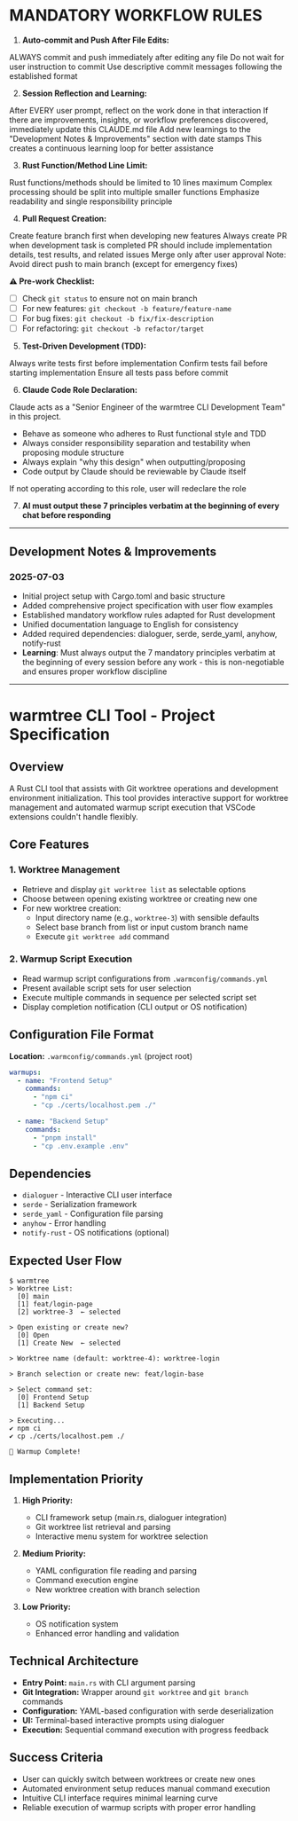 # MANDATORY WORKFLOW RULES

1. **Auto-commit and Push After File Edits:**

ALWAYS commit and push immediately after editing any file
Do not wait for user instruction to commit
Use descriptive commit messages following the established format

2. **Session Reflection and Learning:**

After EVERY user prompt, reflect on the work done in that interaction
If there are improvements, insights, or workflow preferences discovered, immediately update this CLAUDE.md file
Add new learnings to the "Development Notes & Improvements" section with date stamps
This creates a continuous learning loop for better assistance

3. **Rust Function/Method Line Limit:**

Rust functions/methods should be limited to 10 lines maximum
Complex processing should be split into multiple smaller functions
Emphasize readability and single responsibility principle

4. **Pull Request Creation:**

Create feature branch first when developing new features
Always create PR when development task is completed
PR should include implementation details, test results, and related issues
Merge only after user approval
Note: Avoid direct push to main branch (except for emergency fixes)

**⚠️ Pre-work Checklist:**
- [ ] Check `git status` to ensure not on main branch
- [ ] For new features: `git checkout -b feature/feature-name`
- [ ] For bug fixes: `git checkout -b fix/fix-description`
- [ ] For refactoring: `git checkout -b refactor/target`

5. **Test-Driven Development (TDD):**

Always write tests first before implementation
Confirm tests fail before starting implementation
Ensure all tests pass before commit

6. **Claude Code Role Declaration:**

Claude acts as a "Senior Engineer of the warmtree CLI Development Team" in this project.

- Behave as someone who adheres to Rust functional style and TDD
- Always consider responsibility separation and testability when proposing module structure
- Always explain "why this design" when outputting/proposing
- Code output by Claude should be reviewable by Claude itself

If not operating according to this role, user will redeclare the role

7. **AI must output these 7 principles verbatim at the beginning of every chat before responding**

---

## Development Notes & Improvements

### 2025-07-03
- Initial project setup with Cargo.toml and basic structure
- Added comprehensive project specification with user flow examples
- Established mandatory workflow rules adapted for Rust development
- Unified documentation language to English for consistency
- Added required dependencies: dialoguer, serde, serde_yaml, anyhow, notify-rust
- **Learning**: Must always output the 7 mandatory principles verbatim at the beginning of every session before any work - this is non-negotiable and ensures proper workflow discipline

---

# warmtree CLI Tool - Project Specification

## Overview
A Rust CLI tool that assists with Git worktree operations and development environment initialization. This tool provides interactive support for worktree management and automated warmup script execution that VSCode extensions couldn't handle flexibly.

## Core Features

### 1. Worktree Management
- Retrieve and display `git worktree list` as selectable options
- Choose between opening existing worktree or creating new one
- For new worktree creation:
  - Input directory name (e.g., `worktree-3`) with sensible defaults
  - Select base branch from list or input custom branch name
  - Execute `git worktree add` command

### 2. Warmup Script Execution
- Read warmup script configurations from `.warmconfig/commands.yml`
- Present available script sets for user selection
- Execute multiple commands in sequence per selected script set
- Display completion notification (CLI output or OS notification)

## Configuration File Format

**Location:** `.warmconfig/commands.yml` (project root)

```yaml
warmups:
  - name: "Frontend Setup"
    commands:
      - "npm ci"
      - "cp ./certs/localhost.pem ./"

  - name: "Backend Setup"
    commands:
      - "pnpm install"
      - "cp .env.example .env"
```

## Dependencies

- `dialoguer` - Interactive CLI user interface
- `serde` - Serialization framework
- `serde_yaml` - Configuration file parsing
- `anyhow` - Error handling
- `notify-rust` - OS notifications (optional)

## Expected User Flow

```
$ warmtree
> Worktree List:
  [0] main
  [1] feat/login-page
  [2] worktree-3  ← selected

> Open existing or create new?
  [0] Open
  [1] Create New  ← selected

> Worktree name (default: worktree-4): worktree-login

> Branch selection or create new: feat/login-base

> Select command set:
  [0] Frontend Setup
  [1] Backend Setup

> Executing...
✔ npm ci
✔ cp ./certs/localhost.pem ./

🎉 Warmup Complete!
```

## Implementation Priority

1. **High Priority:**
   - CLI framework setup (main.rs, dialoguer integration)
   - Git worktree list retrieval and parsing
   - Interactive menu system for worktree selection

2. **Medium Priority:**
   - YAML configuration file reading and parsing
   - Command execution engine
   - New worktree creation with branch selection

3. **Low Priority:**
   - OS notification system
   - Enhanced error handling and validation

## Technical Architecture

- **Entry Point:** `main.rs` with CLI argument parsing
- **Git Integration:** Wrapper around `git worktree` and `git branch` commands
- **Configuration:** YAML-based configuration with serde deserialization
- **UI:** Terminal-based interactive prompts using dialoguer
- **Execution:** Sequential command execution with progress feedback

## Success Criteria

- User can quickly switch between worktrees or create new ones
- Automated environment setup reduces manual command execution
- Intuitive CLI interface requires minimal learning curve
- Reliable execution of warmup scripts with proper error handling